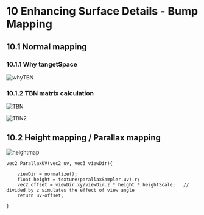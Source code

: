 # 10 Enhancing Surface Details - Bump Mapping

## 10.1 Normal mapping

### 10.1.1 Why tangetSpace

![whyTBN](https://github.com/user-attachments/assets/817ed449-b1b1-48b1-8929-d5e8340d2818)

### 10.1.2 TBN matrix calculation

![TBN](https://github.com/user-attachments/assets/2f4b937a-6f43-4ee7-b001-97a512e224d6)

![TBN2](https://github.com/user-attachments/assets/ef43fe11-b84e-4e01-baa3-1cf2dcc423d9)

## 10.2 Height mapping / Parallax mapping

![heightmap](https://github.com/user-attachments/assets/24c7808d-717e-4103-acc6-ceb010066eff)

```
vec2 ParallaxUV(vec2 uv, vec3 viewDir){

    viewDir = normalize();
    float height = texture(parallaxSampler.uv).r;
    vec2 offset = viewDir.xy/viewDir.z * height * heightScale;   // divided by z simulates the effect of view angle
    return uv-offset;

}

```

